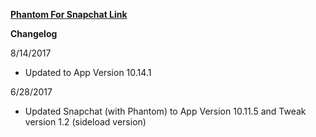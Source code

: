 **[Phantom For Snapchat Link](https://github.com/JMccormick264/PhantomSideload/releases)**


**Changelog**

8/14/2017

- Updated to App Version 10.14.1

6/28/2017

- Updated Snapchat (with Phantom) to App Version 10.11.5 and Tweak version 1.2 (sideload version)
